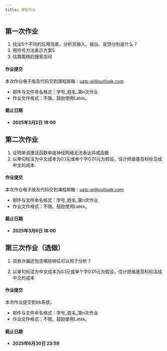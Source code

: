 ```yaml
---
title: 课程作业
---
```


## 第一次作业

1.   找出5个不同的应用场景，分析其输入、输出、反馈分别是什么？ 
2.   用符号方法表示方案5
3.   估算围棋的搜索空间

#### 作业提交

本次作业电子版及代码交到课程邮箱：ustc-ai@outlook.com

-   邮件与文件命名格式：学号\_姓名\_第n次作业
-   作业文件格式：不限。鼓励使用Latex。

#### 截止日期

-   **2025年3月2日 18:00**



## 第二次作业

1.   证明单调激活函数单层神经网络无法表达异或函数
2.   以单句标注为中文成本为0.1元或单个字0.01元为假设，估计把维基百科标注成中文的成本

#### 作业提交
本次作业电子版及代码交到课程邮箱：ustc-ai@outlook.com

-   邮件与文件命名格式：学号_姓名_第n次作业
-   作业文件格式：不限。鼓励使用Latex。

#### 截止日期

-   **2025年3月6日 18:00**


## 第三次作业（选做）

1.   贷款诈骗还包含哪些特征可以用于分析？

2.   以单句标注为中文成本为0.1元或单个字0.01元为假设，估计把维基百科标注成中文的成本


#### 作业提交
本次作业提交到bb系统。

-   邮件与文件命名格式：学号_姓名_第n次作业
-   作业文件格式：不限。鼓励使用Latex。

#### 截止日期

-   **2025年6月30日 23:59**
